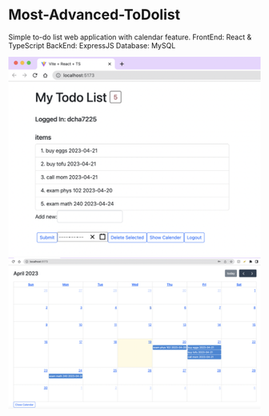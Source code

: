 # Most-Advanced-ToDolist
Simple to-do list web application with calendar feature.
FrontEnd: React & TypeScript
BackEnd: ExpressJS
Database: MySQL

![Screenshot](./images/sample.png)
![Screenshot2](./images/sampleCal.png)

